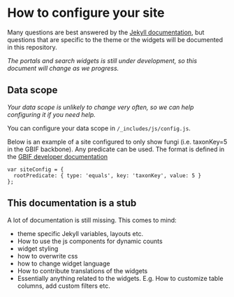 # How to configure your site

Many questions are best answered by the [Jekyll documentation](https://jekyllrb.com/), but questions that are specific to the theme or the widgets will be documented in this repository.

*The portals and search widgets is still under development, so this document will change as we progress.*

## Data scope

*Your data scope is unlikely to change very often, so we can help configuring it if you need help.*

You can configure your data scope in `/_includes/js/config.js`.

Below is an example of a site configured to only show fungi (i.e. taxonKey=5 in the GBIF backbone). Any predicate can be used. The format is defined in the [GBIF developer documentation](https://www.gbif.org/developer/occurrence#predicates)
```
var siteConfig = {
  rootPredicate: { type: 'equals', key: 'taxonKey', value: 5 }
};
```

## This documentation is a stub
A lot of documentation is still missing. This comes to mind:

* theme specific Jekyll variables, layouts etc.
* How to use the js components for dynamic counts
* widget styling
* how to overwrite css
* how to change widget language
* How to contribute translations of the widgets
* Essentially anything related to the widgets. E.g. How to customize table columns, add custom filters etc.
